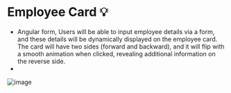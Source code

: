 # Employee Card :bulb: 
- Angular form, Users will be able to input employee details via a form, and these details will be dynamically displayed on the employee card. The card will have two sides (forward and backward), and it will flip with a smooth animation when clicked, revealing additional information on the reverse side.
- 
![image](https://github.com/Hager-elhwarii/Employee-Card-Task/assets/80959882/6b003877-96e8-4853-aaec-34a3f492c328)


